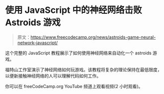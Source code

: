 # 使用 JavaScript 中的神经网络击败 Astroids 游戏

> 原文：<https://www.freecodecamp.org/news/astroids-game-neural-network-javascript/>

这个完整的 JavaScript 教程展示了如何使用神经网络来自动化一个 astroids 游戏。

福特山工作室演示了神经网络如何玩游戏。该教程将复杂的理论保持在最低限度，以便新接触神经网络的人可以理解代码如何工作。

你可以在 freeCodeCamp.org YouTube 频道上观看视频(2 小时观看)。‌